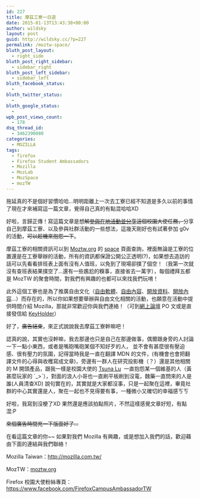 ```yaml
---
id: 227
title: 摩茲工寮一日遊
date: 2015-01-13T13:43:38+00:00
author: wildsky
layout: post
guid: http://wildsky.cc/?p=227
permalink: /moztw-space/
bluth_post_layout:
  - right_side
bluth_post_right_sidebar:
  - sidebar_right
bluth_post_left_sidebar:
  - sidebar_left
bluth_facebook_status:
  - 
bluth_twitter_status:
  - 
bluth_google_status:
  - 
wpb_post_views_count:
  - 178
dsq_thread_id:
  - 3462390080
categories:
  - MOZILLA
tags:
  - firefox
  - Firefox Student Ambassadors
  - Mozilla
  - MozLab
  - MozSpace
  - mozTW
---
```

<div class="pf-content">
  <p>
    拖延真的不是個好習慣哈哈…明明距離上一次去工寮已經不知道是多久以前的事情了現在才來補寫這一篇文章，覺得自己真的有點混哈哈XD
  </p>
  
  <p>
    好啦，言歸正傳！寫這篇文章是想<del>解<a href="https://estela.makes.org/thimble/fsa-activities-mozilla-community" target="_blank">參與在地活動並分享</a>這個校園大使任務，</del>分享自己到摩茲工寮、以及參與社群活動的一些想法，這幾天剛好也有試著參加 g0v 的活動，<del>可以趁機來抱怨一下</del>。
  </p>
  
  <p>
    摩茲工寮的相關資訊可以到 <a href="Moztw.org" target="_blank">Moztw.org</a> 的 <a href="http://moztw.org/space/" target="_blank">space</a> 頁面查詢，裡面無論是工寮的位置還是在工寮舉辦的活動，所有的資訊都保證公開公正透明(?)，如果想去造訪的話可以先看看排班表上面有沒有人值班，以免到了現場卻撲了個空！（我第一次就沒有查班表結果撲空了…還有一些尷尬的糗事，直接省去一萬字），每個禮拜五都是 MozTW 的聚會時間，對我們有興趣的也都可以來找我們玩唷！
  </p>
  
  <p>
    此外這個工寮也是為了推廣自由文化（<a href="//zh.wikipedia.org/wiki/自由軟體" target="_blank">自由軟體</a>、<a href="//zh.wikipedia.org/wiki/自由內容" target="_blank">自由內容</a>、<a href="//zh.wikipedia.org/wiki/開放資料" target="_blank">開放資料</a>、<a href="//zh.wikipedia.org/wiki/內容開放" target="_blank">開放內容</a>…）而存在的，所以你如果想要舉辦與自由文化相關的活動，也願意在活動中提供時間介紹 Mozilla，那就非常歡迎你與我們連絡！（可到<a href="https://groups.google.com/forum/#!forum/moztw-general" target="_blank">網上論壇</a> PO 文或是直接發信給 <a href="mailto:space@moztw.org" target="_blank">KeyHolder</a>）
  </p>
  
  <p>
    好了，<del>廣告結束</del>，來正式說說我去摩茲工寮幹嘛吧！
  </p>
  
  <p>
    <!--more-->
  </p>
  
  <p>
    認真的說，其實也沒幹嘛，我去那邊也只是自己在那邊做事，偶爾跟身旁的人討論一下一點小東西，或者是嘴砲嘴砲某個不知好歹的人， 並不會有甚麼很有壓迫感、很有壓力的氛圍，記得當時我是一直在翻譯 MDN 的文件，(有機會也會把翻譯文件的心得與收穫寫成文章)，旁邊有一群人在研究投影機（？）還是其他相關的 M 開頭產品，跟我一樣是校園大使的 <a title="Tsuna Lu's Blog" href="http://adsa562.pixnet.net/blog">Tsuna Lu</a>  一直抱怨某一個維基的人（黃甚麼玩家的 ˊ_>ˋ），對面的浪人小哥也一直刷平板刷到沒電，魏藥一直問來的人是誰(人員清查XD) 說句實在的，其實就是大家都沒事，只是一起聚在這裡，畢竟社群的中心其實還是人，聚在一起也不見得要有事，一種微小又確切的幸福感ㄎㄎ
  </p>
  
  <p>
    好啦，我寫到沒梗了XD 果然還是應該拍點照片，不然這樣感覺文章好短，有點混:P
  </p>
  
  <p>
    <del>來個廣告時間充一下版面好了…</del>
  </p>
  
  <p>
    在看這篇文章的你~~ 如果對我們 Mozilla 有興趣，或是想加入我們的話，歡迎藉由下面的連結與我們聯絡！
  </p>
  
  <p>
    Mozilla Taiwan：<a href="http://mozilla.com.tw/">http://mozilla.com.tw/</a>
  </p>
  
  <p>
    MozTW：<a href="http://moztw.org">moztw.org</a>
  </p>
  
  <p>
    Firefox 校園大使粉絲專頁：<a href="https://www.facebook.com/FirefoxCampusAmbassadorTW">https://www.facebook.com/FirefoxCampusAmbassadorTW</a>
  </p>
</div>